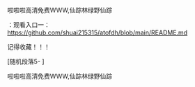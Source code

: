 啦啦啦高清免费WWW,仙踪林绿野仙踪

：观看入口一：https://github.com/shuai215315/atofdh/blob/main/README.md


记得收藏！！！



[随机段落5-
]






啦啦啦高清免费WWW,仙踪林绿野仙踪

